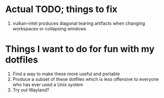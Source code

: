# Actual TODO; things to fix

1. vulkan-intel produces diagonal tearing artifacts when changing workspaces or collapsing windows

# Things I want to do for fun with my dotfiles

1. Find a way to make these more useful and portable
2. Produce a subset of these dotfiles which is less offensive to everyone who has ever used a Unix system
3. Try out Wayland?
